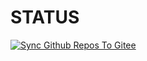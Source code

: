 # STATUS

[![Sync Github Repos To Gitee](https://github.com/Tangsan99999/tv/actions/workflows/sync.yml/badge.svg)](https://github.com/Tangsan99999/tv/actions/workflows/sync.yml)
